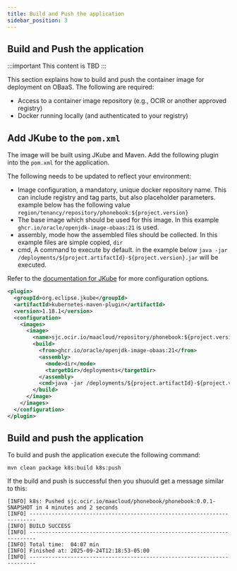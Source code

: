 ```yaml
---
title: Build and Push the application
sidebar_position: 3
---
```

## Build and Push the application

:::important
This content is TBD
:::

This section explains how to build and push the container image for deployment on OBaaS. The following are required:

- Access to a container image repository (e.g., OCIR or another approved registry)
- Docker running locally (and authenticated to your registry)

## Add JKube to the `pom.xml`

The image will be built using JKube and Maven. Add the following plugin into the `pom.xml` for the application.

The following needs to be updated to reflect your environment:

- Image configuration, a mandatory, unique docker repository name. This can include registry and tag parts, but also placeholder parameters. example below has the following value `region/tenancy/repository/phonebook:${project.version}`
- The base image which should be used for this image. In this example `ghcr.io/oracle/openjdk-image-obaas:21` is used.
- assembly, mode how the assembled files should be collected. In this example files are simple copied, `dir`
- cmd, A command to execute by default. in the example below `java -jar /deployments/${project.artifactId}-${project.version}.jar` will be executed.

Refer to the [documentation for JKube](https://eclipse.dev/jkube/docs/kubernetes-maven-plugin/) for more configuration options.

```xml
<plugin>
  <groupId>org.eclipse.jkube</groupId>
  <artifactId>kubernetes-maven-plugin</artifactId>
  <version>1.18.1</version>
  <configuration>
    <images>
      <image>
        <name>sjc.ocir.io/maacloud/repository/phonebook:${project.version}</name>
        <build>
          <from>ghcr.io/oracle/openjdk-image-obaas:21</from>
          <assembly>
            <mode>dir</mode>
            <targetDir>/deployments</targetDir>
          </assembly>
          <cmd>java -jar /deployments/${project.artifactId}-${project.version}.jar</cmd>
        </build>
      </image>
    </images>
  </configuration>
</plugin>
```

## Build and push the application

To build and push the application execute the following command:

```shell
mvn clean package k8s:build k8s:push
```

If the build and push is successful then you shuould get a message similar to this:

```log
[INFO] k8s: Pushed sjc.ocir.io/maacloud/phonebook/phonebook:0.0.1-SNAPSHOT in 4 minutes and 2 seconds 
[INFO] ------------------------------------------------------------------------
[INFO] BUILD SUCCESS
[INFO] ------------------------------------------------------------------------
[INFO] Total time:  04:07 min
[INFO] Finished at: 2025-09-24T12:18:53-05:00
[INFO] ------------------------------------------------------------------------
```
